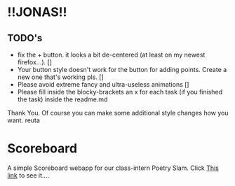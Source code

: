 # !!JONAS!!

## TODO's
- fix the + button. it looks a bit de-centered (at least on my newest firefox...). []
- Your button style doesn't work for the button for adding points. Create a new one that's working pls. []
- Please avoid extreme fancy and ultra-useless animations []
- Please fill inside the blocky-brackets an x for each task (if you finished the task) inside the readme.md

Thank You. Of course you can make some additional style changes how you want. 
reuta

# Scoreboard
A simple Scoreboard webapp for our class-intern Poetry Slam.
Click [This link](http://reuta.github.io/scoreboard) to see it....
